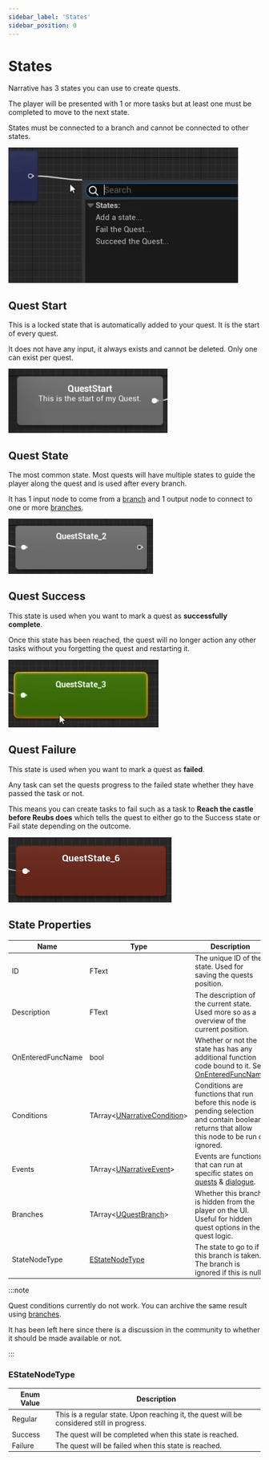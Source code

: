 ```yaml
---
sidebar_label: 'States'
sidebar_position: 0
---
```


# States

Narrative has 3 states you can use to create quests. 

The player will be presented with 1 or more tasks but at least one must be completed to move to the next state.

States must be connected to a branch and cannot be connected to other states.

![quest-state.png](..%2F..%2F..%2Fstatic%2Fimg%2Fquests%2Fquest-state.png)

## Quest Start

This is a locked state that is automatically added to your quest. It is the start of every quest. 

It does not have any input, it always exists and cannot be deleted. Only one can exist per quest.

![state-quest-start.png](..%2F..%2F..%2Fstatic%2Fimg%2Fquests%2Fstate-quest-start.png)

## Quest State

The most common state. Most quests will have multiple states to guide the player along the quest and is used after every branch. 

It has 1 input node to come from a [branch](./branches.md) and 1 output node to connect to one or more [branches](./branches.md).

![state-state.png](..%2F..%2F..%2Fstatic%2Fimg%2Fquests%2Fstate-state.png)

## Quest Success

This state is used when you want to mark a quest as **successfully complete**. 

Once this state has been reached, the quest will no longer action any other tasks without you forgetting the quest and restarting it.

![state-success.png](..%2F..%2F..%2Fstatic%2Fimg%2Fquests%2Fstate-success.png)

## Quest Failure

This state is used when you want to mark a quest as **failed**. 

Any task can set the quests progress to the failed state whether they have passed the task or not. 

This means you can create tasks to fail such as a task to **Reach the castle before Reubs does** which tells the quest to either go to the Success state or Fail state depending on the outcome.

![state-quest-fail.png](..%2F..%2F..%2Fstatic%2Fimg%2Fquests%2Fstate-quest-fail.png)

## State Properties

| Name              | Type                                            | Description                                                                                                                                    |
|-------------------|-------------------------------------------------|------------------------------------------------------------------------------------------------------------------------------------------------|
| ID                | FText                                           | The unique ID of the state. Used for saving the quests position.                                                                               |
| Description       | FText                                           | The description of the current state. Used more so as a overview of the current position.                                                      |
| OnEnteredFuncName | bool                                            | Whether or not the state has has any additional function code bound to it. See [OnEnteredFuncName](./index.md#OnEnteredFuncName)               |
| Conditions        | TArray\<[UNarrativeCondition](../conditions/)\> | Conditions are functions that run before this node is pending selection and contain boolean returns that allow this node to be run or ignored. |
| Events            | TArray\<[UNarrativeEvent](../events)\>          | Events are functions that can run at specific states on [quests](./index.md) & [dialogue](../dialogue).                                        |
| Branches          | TArray\<[UQuestBranch](./branches.md)\>         | Whether this branch is hidden from the player on the UI. Useful for hidden quest options in the quest logic.                                   |
| StateNodeType     | [EStateNodeType](./states.md)                   | The state to go to if this branch is taken. The branch is ignored if this is null.                                                             |


:::note

Quest conditions currently do not work. You can archive the same result using [branches](./branches.md).

It has been left here since there is a discussion in the community to whether it should be made available or not.

:::

### EStateNodeType

| Enum Value | Description                                                                                               |
|------------|-----------------------------------------------------------------------------------------------------------|
| Regular    | This is a regular state. Upon reaching it, the quest will be considered still in progress.                |
| Success    | The quest will be completed when this state is reached.                                                   |
| Failure    | The quest will be failed when this state is reached.                                                      |